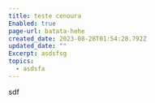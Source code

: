 ```yaml
---
title: teste cenoura
Enabled: true
page-url: batata-hehe
created_date: 2023-08-28T01:54:28.792Z
updated_date: ""
Excerpt: asdsfsg
topics:
  - asdsfa
---
```

sdf